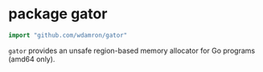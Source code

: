 # package gator

```go
import "github.com/wdamron/gator"
```

`gator` provides an unsafe region-based memory allocator for Go programs (amd64 only).